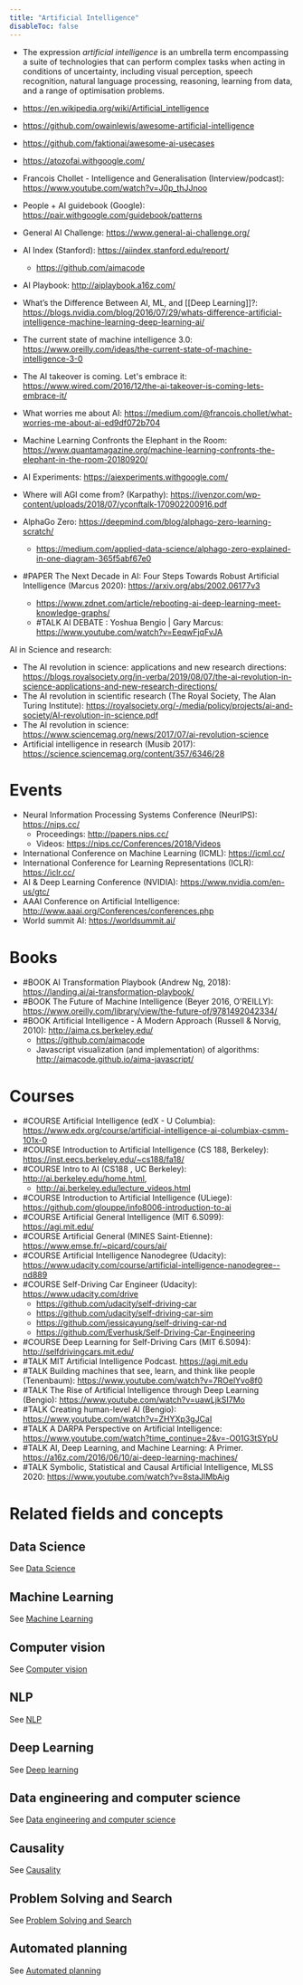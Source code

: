 ```yaml
---
title: "Artificial Intelligence"
disableToc: false 
---
```


- The expression _artificial intelligence_ is an umbrella term encompassing a suite of technologies that can perform complex tasks when acting in conditions of uncertainty, including visual perception, speech recognition, natural language processing, reasoning, learning from data, and a range of optimisation problems.
- https://en.wikipedia.org/wiki/Artificial_intelligence
- https://github.com/owainlewis/awesome-artificial-intelligence
- https://github.com/faktionai/awesome-ai-usecases
- https://atozofai.withgoogle.com/
- Francois Chollet - Intelligence and Generalisation (Interview/podcast): https://www.youtube.com/watch?v=J0p_thJJnoo
- People + AI guidebook (Google): https://pair.withgoogle.com/guidebook/patterns 
- General AI Challenge: https://www.general-ai-challenge.org/
- AI Index (Stanford): https://aiindex.stanford.edu/report/ 
	- https://github.com/aimacode
- AI Playbook: http://aiplaybook.a16z.com/
- What’s the Difference Between AI, ML, and [[Deep Learning]]?: https://blogs.nvidia.com/blog/2016/07/29/whats-difference-artificial-intelligence-machine-learning-deep-learning-ai/
- The current state of machine intelligence 3.0: https://www.oreilly.com/ideas/the-current-state-of-machine-intelligence-3-0
- The AI takeover is coming. Let's embrace it: https://www.wired.com/2016/12/the-ai-takeover-is-coming-lets-embrace-it/
- What worries me about AI: https://medium.com/@francois.chollet/what-worries-me-about-ai-ed9df072b704
- Machine Learning Confronts the Elephant in the Room: https://www.quantamagazine.org/machine-learning-confronts-the-elephant-in-the-room-20180920/
- AI Experiments: https://aiexperiments.withgoogle.com/ 
- Where will AGI come from? (Karpathy): https://ivenzor.com/wp-content/uploads/2018/07/yconftalk-170902200916.pdf
- AlphaGo Zero: https://deepmind.com/blog/alphago-zero-learning-scratch/
	- https://medium.com/applied-data-science/alphago-zero-explained-in-one-diagram-365f5abf67e0

- #PAPER The Next Decade in AI: Four Steps Towards Robust Artificial Intelligence (Marcus 2020): https://arxiv.org/abs/2002.06177v3
	- https://www.zdnet.com/article/rebooting-ai-deep-learning-meet-knowledge-graphs/
	- #TALK AI DEBATE : Yoshua Bengio | Gary Marcus: https://www.youtube.com/watch?v=EeqwFjqFvJA

AI in Science and research:
- The AI revolution in science: applications and new research directions: https://blogs.royalsociety.org/in-verba/2019/08/07/the-ai-revolution-in-science-applications-and-new-research-directions/
- The AI revolution in scientific research (The Royal Society, The Alan Turing Institute): https://royalsociety.org/-/media/policy/projects/ai-and-society/AI-revolution-in-science.pdf
- The AI revolution in science: https://www.sciencemag.org/news/2017/07/ai-revolution-science
- Artificial intelligence in research (Musib 2017): https://science.sciencemag.org/content/357/6346/28

# Events
- Neural Information Processing Systems Conference (NeurIPS): https://nips.cc/
	- Proceedings: http://papers.nips.cc/
	- Videos: https://nips.cc/Conferences/2018/Videos
- International Conference on Machine Learning (ICML): https://icml.cc/
- International Conference for Learning Representations (ICLR): https://iclr.cc/
- AI & Deep Learning Conference (NVIDIA): https://www.nvidia.com/en-us/gtc/
- AAAI Conference on Artificial Intelligence: http://www.aaai.org/Conferences/conferences.php
- World summit AI: https://worldsummit.ai/

# Books
- #BOOK AI Transformation Playbook (Andrew Ng, 2018): https://landing.ai/ai-transformation-playbook/
- #BOOK The Future of Machine Intelligence (Beyer 2016, O'REILLY): https://www.oreilly.com/library/view/the-future-of/9781492042334/
- #BOOK Artificial Intelligence - A Modern Approach (Russell & Norvig, 2010): http://aima.cs.berkeley.edu/
	- https://github.com/aimacode
	- Javascript visualization (and implementation) of algorithms: http://aimacode.github.io/aima-javascript/

# Courses
- #COURSE Artificial Intelligence (edX - U Columbia): https://www.edx.org/course/artificial-intelligence-ai-columbiax-csmm-101x-0
- #COURSE Introduction to Artificial Intelligence (CS 188, Berkeley): https://inst.eecs.berkeley.edu/~cs188/fa18/
- #COURSE Intro to AI (CS188 , UC Berkeley): http://ai.berkeley.edu/home.html, 
	- http://ai.berkeley.edu/lecture_videos.html
- #COURSE Introduction to Artificial Intelligence (ULiege): https://github.com/glouppe/info8006-introduction-to-ai
- #COURSE Artificial General Intelligence (MIT 6.S099): https://agi.mit.edu/
- #COURSE Artificial General (MINES Saint-Etienne): https://www.emse.fr/~picard/cours/ai/
- #COURSE Artificial Intelligence Nanodegree (Udacity): https://www.udacity.com/course/artificial-intelligence-nanodegree--nd889
- #COURSE Self-Driving Car Engineer (Udacity): https://www.udacity.com/drive
	- https://github.com/udacity/self-driving-car
	- https://github.com/udacity/self-driving-car-sim
	- https://github.com/jessicayung/self-driving-car-nd
	- https://github.com/Everhusk/Self-Driving-Car-Engineering
- #COURSE Deep Learning for Self-Driving Cars (MIT 6.S094): http://selfdrivingcars.mit.edu/
- #TALK MIT Artificial Intelligence Podcast. https://agi.mit.edu
- #TALK Building machines that see, learn, and think like people (Tenenbaum): https://www.youtube.com/watch?v=7ROelYvo8f0
- #TALK The Rise of Artificial Intelligence through Deep Learning (Bengio): https://www.youtube.com/watch?v=uawLjkSI7Mo
- #TALK Creating human-level AI (Bengio): https://www.youtube.com/watch?v=ZHYXp3gJCaI
- #TALK A DARPA Perspective on Artificial Intelligence: https://www.youtube.com/watch?time_continue=2&v=-O01G3tSYpU
- #TALK AI, Deep Learning, and Machine Learning: A Primer. https://a16z.com/2016/06/10/ai-deep-learning-machines/ 
- #TALK Symbolic, Statistical and Causal Artificial Intelligence, MLSS 2020: https://www.youtube.com/watch?v=8staJlMbAig


# Related fields and concepts

## Data Science
See [Data Science](AI/Data%20Science,%20Data%20Engineering/Data%20Science.md)

## Machine Learning
See [Machine Learning](AI/Machine%20Learning.md)

## Computer vision
See [Computer vision](AI/Computer%20Vision/Computer%20vision.md)

## NLP
See [NLP](AI/NLP.md)

## Deep Learning
See [Deep learning](AI/Deep%20learning/Deep%20learning.md)

## Data engineering and computer science
See [Data engineering and computer science](AI/Data%20Science,%20Data%20Engineering/Data%20engineering%20and%20computer%20science.md)

## Causality
See [Causality](AI/Causality.md)

## Problem Solving and Search
See [Problem Solving and Search](AI/Problem%20Solving%20and%20Search.md)

## Automated planning
See [Automated planning](AI/Automated%20planning.md)



